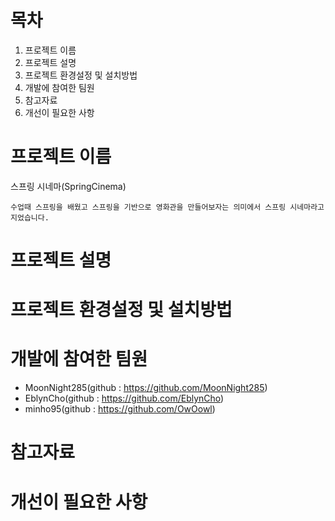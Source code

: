 # 목차
1. 프로젝트 이름 
2. 프로젝트 설명 
3. 프로젝트 환경설정 및 설치방법 
4. 개발에 참여한 팀원 
5. 참고자료 
6. 개선이 필요한 사항 


# 프로젝트 이름 
스프링 시네마(SpringCinema)
    
    수업때 스프링을 배웠고 스프링을 기반으로 영화관을 만들어보자는 의미에서 스프링 시네마라고 지었습니다.

# 프로젝트 설명

# 프로젝트 환경설정 및 설치방법 

# 개발에 참여한 팀원 
* MoonNight285(github : https://github.com/MoonNight285)
* EblynCho(github : https://github.com/EblynCho)
* minho95(github : https://github.com/OwOowl)

# 참고자료 

# 개선이 필요한 사항


